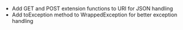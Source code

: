 - Add GET and POST extension functions to URI for JSON handling
- Add toException method to WrappedException for better exception handling